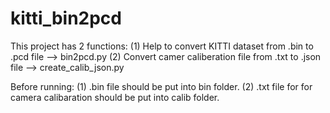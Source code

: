 # kitti_bin2pcd
This project has 2 functions:
(1) Help to convert KITTI dataset from .bin to .pcd file --> bin2pcd.py
(2) Convert camer caliberation file from .txt to .json file --> create_calib_json.py

Before running:
(1) .bin file should be put into bin folder.
(2) .txt file for for camera calibaration should be put into calib folder. 

